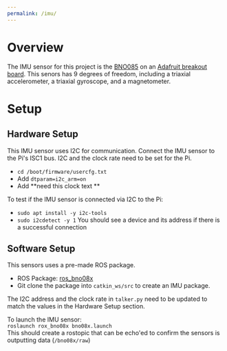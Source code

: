 ```yaml
---
permalink: /imu/
---
```


# Overview
The IMU sensor for this project is the [BNO085](https://www.ceva-dsp.com/wp-content/uploads/2019/10/BNO080_085-Datasheet.pdf) on an [Adafruit breakout board](https://learn.adafruit.com/adafruit-9-dof-orientation-imu-fusion-breakout-bno085). This senors has 9 degrees of freedom, including a triaxial accelerometer, a triaxial gyroscope, and a magnetometer. 


# Setup
## Hardware Setup
This IMU sensor uses I2C for communication. Connect the IMU sensor to the Pi's ISC1 bus. I2C and the clock rate need to be set for the Pi.
* `cd /boot/firmware/usercfg.txt`
* Add `dtparam=i2c_arm=on` 
* Add **need this clock text **

To test if the IMU sensor is connected via I2C to the Pi:
* `sudo apt install -y i2c-tools`
* `sudo i2cdetect -y 1`
You should see a device and its address if there is a successful connection

## Software Setup
This sensors uses a pre-made ROS package.

* ROS Package: [ros_bno08x](https://github.com/GAVLab/ros_bno08x)
* Git clone the package into `catkin_ws/src` to create an IMU package.

The I2C address and the clock rate in `talker.py` need to be updated to match the values in the Hardware Setup section.

To launch the IMU sensor: \
`roslaunch rox_bno08x bno08x.launch` \
This should create a rostopic that can be echo'ed to confirm the sensors is outputting data (`/bno08x/raw`)
